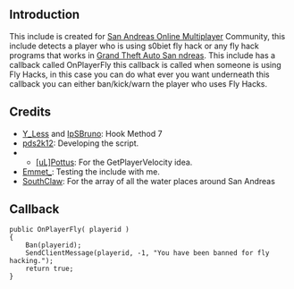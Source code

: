 ## Introduction ##
This include is created for [San Andreas Online Multiplayer](httpL//sa-mp.com) Community, this include detects a player who is using s0biet fly hack or any fly hack programs that works in [Grand Theft Auto San ndreas](ttp://www.rockstargames.com/sanandreas/). This include has a callback called OnPlayerFly this callback is called when someone is using Fly Hacks, in this case you can do what ever you want underneath this callback you can either ban/kick/warn the player who uses Fly Hacks.

## Credits ##
* [Y_Less](http://forum.sa-mp.com/member.php?u=29176) and [IpSBruno](http://forum.sa-mp.com/member.php?u=87608): Hook Method 7
* [pds2k12](http://forum.sa-mp.com/member.php?u=178953): Developing the script.
* * [[uL]Pottus](http://forum.sa-mp.com/member.php?u=169807): For the GetPlayerVelocity idea.
* [Emmet_](http://forum.sa-mp.com/member.php?u=73154): Testing the include with me.
* [SouthClaw](http://forum.sa-mp.com/member.php?u=50199):  For the array of all the water places around San Andreas

## Callback ##

	public OnPlayerFly( playerid )
	{
		Ban(playerid);
		SendClientMessage(playerid, -1, "You have been banned for fly hacking.");
		return true;
	}

